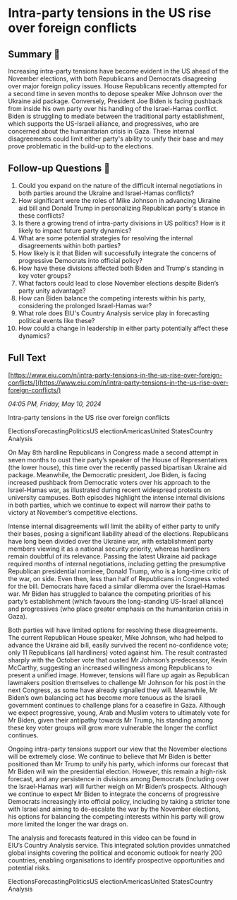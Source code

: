 # Intra-party tensions in the US rise over foreign conflicts

## Summary 🤖

Increasing intra-party tensions have become evident in the US ahead of the November elections, with both Republicans and Democrats disagreeing over major foreign policy issues. House Republicans recently attempted for a second time in seven months to depose speaker Mike Johnson over the Ukraine aid package. Conversely, President Joe Biden is facing pushback from inside his own party over his handling of the Israel-Hamas conflict. Biden is struggling to mediate between the traditional party establishment, which supports the US-Israeli alliance, and progressives, who are concerned about the humanitarian crisis in Gaza. These internal disagreements could limit either party's ability to unify their base and may prove problematic in the build-up to the elections. 


## Follow-up Questions 🤖

1. Could you expand on the nature of the difficult internal negotiations in both parties around the Ukraine and Israel-Hamas conflicts?
2. How significant were the roles of Mike Johnson in advancing Ukraine aid bill and Donald Trump in personalizing Republican party's stance in these conflicts?
3. Is there a growing trend of intra-party divisions in US politics? How is it likely to impact future party dynamics?
4. What are some potential strategies for resolving the internal disagreements within both parties?
5. How likely is it that Biden will successfully integrate the concerns of progressive Democrats into official policy?
6. How have these divisions affected both Biden and Trump's standing in key voter groups?
7. What factors could lead to close November elections despite Biden’s party unity advantage?
8. How can Biden balance the competing interests within his party, considering the prolonged Israel-Hamas war?
9. What role does EIU's Country Analysis service play in forecasting political events like these?
10. How could a change in leadership in either party potentially affect these dynamics?

## Full Text

[https://www.eiu.com/n/intra-party-tensions-in-the-us-rise-over-foreign-conflicts/](https://www.eiu.com/n/intra-party-tensions-in-the-us-rise-over-foreign-conflicts/)

*04:05 PM, Friday, May 10, 2024*

Intra-party tensions in the US rise over foreign conflicts

ElectionsForecastingPoliticsUS electionAmericasUnited StatesCountry Analysis

On May 8th hardline Republicans in Congress made a second attempt in seven months to oust their party’s speaker of the House of Representatives (the lower house), this time over the recently passed bipartisan Ukraine aid package. Meanwhile, the Democratic president, Joe Biden, is facing increased pushback from Democratic voters over his approach to the Israel-Hamas war, as illustrated during recent widespread protests on university campuses. Both episodes highlight the intense internal divisions in both parties, which we continue to expect will narrow their paths to victory at November’s competitive elections.

Intense internal disagreements will limit the ability of either party to unify their bases, posing a significant liability ahead of the elections. Republicans have long been divided over the Ukraine war, with establishment party members viewing it as a national security priority, whereas hardliners remain doubtful of its relevance. Passing the latest Ukraine aid package required months of internal negotiations, including getting the presumptive Republican presidential nominee, Donald Trump, who is a long-time critic of the war, on side. Even then, less than half of Republicans in Congress voted for the bill. Democrats have faced a similar dilemma over the Israel-Hamas war. Mr Biden has struggled to balance the competing priorities of his party’s establishment (which favours the long-standing US-Israel alliance) and progressives (who place greater emphasis on the humanitarian crisis in Gaza).

Both parties will have limited options for resolving these disagreements. The current Republican House speaker, Mike Johnson, who had helped to advance the Ukraine aid bill, easily survived the recent no-confidence vote; only 11 Republicans (all hardliners) voted against him. The result contrasted sharply with the October vote that ousted Mr Johnson’s predecessor, Kevin McCarthy, suggesting an increased willingness among Republicans to present a unified image. However, tensions will flare up again as Republican lawmakers position themselves to challenge Mr Johnson for his post in the next Congress, as some have already signalled they will. Meanwhile, Mr Biden’s own balancing act has become more tenuous as the Israeli government continues to challenge plans for a ceasefire in Gaza. Although we expect progressive, young, Arab and Muslim voters to ultimately vote for Mr Biden, given their antipathy towards Mr Trump, his standing among these key voter groups will grow more vulnerable the longer the conflict continues.

Ongoing intra-party tensions support our view that the November elections will be extremely close. We continue to believe that Mr Biden is better positioned than Mr Trump to unify his party, which informs our forecast that Mr Biden will win the presidential election. However, this remain a high-risk forecast, and any persistence in divisions among Democrats (including over the Israel-Hamas war) will further weigh on Mr Biden’s prospects. Although we continue to expect Mr Biden to integrate the concerns of progressive Democrats increasingly into official policy, including by taking a stricter tone with Israel and aiming to de-escalate the war by the November elections, his options for balancing the competing interests within his party will grow more limited the longer the war drags on.

The analysis and forecasts featured in this video can be found in EIU’s Country Analysis service. This integrated solution provides unmatched global insights covering the political and economic outlook for nearly 200 countries, enabling organisations to identify prospective opportunities and potential risks.

ElectionsForecastingPoliticsUS electionAmericasUnited StatesCountry Analysis

